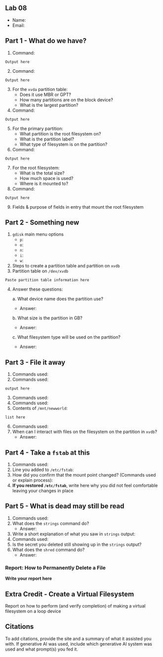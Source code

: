 ## Lab 08

- Name:
- Email:

## Part 1 - What do we have?

1. Command:
```
Output here
```
2. Command:
```
Output here
```
3. For the `xvda` partition table:
    - Does it use MBR or GPT?
    - How many partitions are on the block device?
    - What is the largest partition?
4. Command:
```
Output here
```
5. For the primary partition:
    - What partition is the root filesystem on?
    - What is the partition label?
    - What type of filesystem is on the partition?
6. Command:
```
Output here
```
7. For the root filesystem:
    - What is the total size?
    - How much space is used?
    - Where is it mounted to?
8. Command:
```
Output here
```
9. Fields & purpose of fields in entry that mount the root filesystem


## Part 2 - Something new

1. `gdisk` main menu options
   - `p`:
   - `o`:
   - `n`:
   - `i`:
   - `w`:
2. Steps to create a partition table and partition on `xvdb`
3. Partition table on `/dev/xvdb`
```
Paste partition table information here
```
4. Answer these questions:
   
   a. What device name does the partition use?
      - Answer: 
        
   b. What size is the partition in GB?
      - Answer: 
        
   c. What filesystem type will be used on the partition?
      - Answer: 

## Part 3 - File it away

1. Commands used:
2. Commands used:
```
output here
```
3. Commands used:
4. Commands used:
5. Contents of `/mnt/newworld`:
```
list here
```
6. Commands used:
7. When can I interact with files on the filesystem on the partition in `xvdb`?
   - Answer:
   
## Part 4 - Take a `fstab` at this

1. Commands used:
2. Line you added to `/etc/fstab`:
3. How did you confirm that the mount point changed? (Commands used or explain process):
4. **If you restored `/etc/fstab`**, write here why you did not feel comfortable leaving your changes in place


## Part 5 - What is dead may still be read

1. Commands used:
2. What does the `strings` command do?
   - Answer:
3. Write a short explanation of what you saw in `strings` output:
4. Commands used:
5. Is the secret you deleted still showing up in the `strings` output?
6. What does the `shred` command do?
   - Answer:

### Report: How to Permanently Delete a File

**Write your report here**

## Extra Credit - Create a Virtual Filesystem

Report on how to perform (and verify completion) of making a virtual filesystem on a loop device

## Citations

To add citations, provide the site and a summary of what it assisted you with.  If generative AI was used, include which generative AI system was used and what prompt(s) you fed it.
